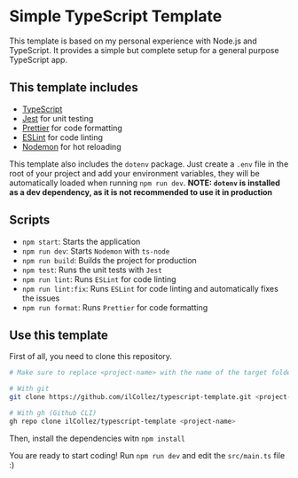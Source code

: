 # Simple TypeScript Template

This template is based on my personal experience with Node.js and TypeScript.
It provides a simple but complete setup for a general purpose TypeScript app.

## This template includes

- [TypeScript](https://typescriptlang.org)
- [Jest](https://jestjs.io/) for unit testing
- [Prettier](https://prettier.io/) for code formatting
- [ESLint](https://eslint.org/) for code linting
- [Nodemon](https://nodemon.io/) for hot reloading

This template also includes the `dotenv` package. Just create a `.env` file in the root of your project and add your environment variables, they will be automatically loaded when running `npm run dev`. **NOTE: `dotenv` is installed as a dev dependency, as it is not recommended to use it in production**

## Scripts

- `npm start`: Starts the application
- `npm run dev`: Starts `Nodemon` with `ts-node`
- `npm run build`: Builds the project for production
- `npm test`: Runs the unit tests with `Jest`
- `npm run lint`: Runs `ESLint` for code linting
- `npm run lint:fix`: Runs `ESLint` for code linting and automatically fixes the issues
- `npm run format`: Runs `Prettier` for code formatting

## Use this template

First of all, you need to clone this repository.

```bash
# Make sure to replace <project-name> with the name of the target folder

# With git
git clone https://github.com/ilCollez/typescript-template.git <project-name>

# With gh (Github CLI)
gh repo clone ilCollez/typescript-template <project-name>
```

Then, install the dependencies witn `npm install`

You are ready to start coding! Run `npm run dev` and edit the `src/main.ts` file :)

